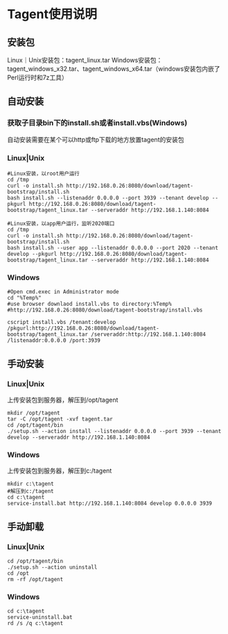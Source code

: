 # Tagent使用说明
## 安装包
Linux｜Unix安装包：tagent_linux.tar
Windows安装包：tagent_windows_x32.tar、tagent_windows_x64.tar（windows安装包内嵌了Perl运行时和7z工具）

## 自动安装
### 获取子目录bin下的install.sh或者install.vbs(Windows)
自动安装需要在某个可以http或ftp下载的地方放置tagent的安装包

### Linux|Unix
```shell
#Linux安装，以root用户运行
cd /tmp
curl -o install.sh http://192.168.0.26:8080/download/tagent-bootstrap/install.sh
bash install.sh --listenaddr 0.0.0.0 --port 3939 --tenant develop --pkgurl http://192.168.0.26:8080/download/tagent-bootstrap/tagent_linux.tar --serveraddr http://192.168.1.140:8084
```

```shell
#Linux安装，以app用户运行，监听2020端口
cd /tmp
curl -o install.sh http://192.168.0.26:8080/download/tagent-bootstrap/install.sh
bash install.sh --user app --listenaddr 0.0.0.0 --port 2020 --tenant develop --pkgurl http://192.168.0.26:8080/download/tagent-bootstrap/tagent_linux.tar --serveraddr http://192.168.1.140:8084
```

### Windows
```shell
#Open cmd.exec in Administrator mode
cd "%Temp%"
#use browser downlaod install.vbs to directory:%Temp%
#http://192.168.0.26:8080/download/tagent-bootstrap/install.vbs

cscript install.vbs /tenant:develop /pkgurl:http://192.168.0.26:8080/download/tagent-bootstrap/tagent_linux.tar /serveraddr:http://192.168.1.140:8084 /listenaddr:0.0.0.0 /port:3939
```

## 手动安装
### Linux|Unix
上传安装包到服务器，解压到/opt/tagent
```shell
mkdir /opt/tagent
tar -C /opt/tagent -xvf tagent.tar
cd /opt/tagent/bin
./setup.sh --action install --listenaddr 0.0.0.0 --port 3939 --tenant develop --serveraddr http://192.168.1.140:8084
```

### Windows
上传安装包到服务器，解压到c:/tagent
```shell
mkdir c:\tagent
#解压到c:/tagent
cd c:\tagent
service-install.bat http://192.168.1.140:8084 develop 0.0.0.0 3939
```


## 手动卸载
### Linux|Unix
```shell
cd /opt/tagent/bin
./setup.sh --action uninstall
cd /opt
rm -rf /opt/tagent
```

### Windows
```shell
cd c:\tagent
service-uninstall.bat
rd /s /q c:\tagent
```
